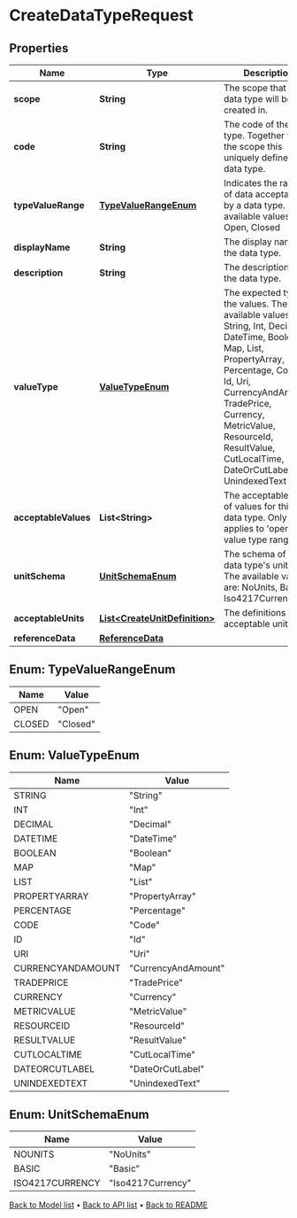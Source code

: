 

# CreateDataTypeRequest


## Properties

| Name | Type | Description | Notes |
|------------ | ------------- | ------------- | -------------|
|**scope** | **String** | The scope that the data type will be created in. |  |
|**code** | **String** | The code of the data type. Together with the scope this uniquely defines the data type. |  |
|**typeValueRange** | [**TypeValueRangeEnum**](#TypeValueRangeEnum) | Indicates the range of data acceptable by a data type. The available values are: Open, Closed |  |
|**displayName** | **String** | The display name of the data type. |  |
|**description** | **String** | The description of the data type. |  |
|**valueType** | [**ValueTypeEnum**](#ValueTypeEnum) | The expected type of the values. The available values are: String, Int, Decimal, DateTime, Boolean, Map, List, PropertyArray, Percentage, Code, Id, Uri, CurrencyAndAmount, TradePrice, Currency, MetricValue, ResourceId, ResultValue, CutLocalTime, DateOrCutLabel, UnindexedText |  |
|**acceptableValues** | **List&lt;String&gt;** | The acceptable set of values for this data type. Only applies to &#39;open&#39; value type range. |  [optional] |
|**unitSchema** | [**UnitSchemaEnum**](#UnitSchemaEnum) | The schema of the data type&#39;s units. The available values are: NoUnits, Basic, Iso4217Currency |  [optional] |
|**acceptableUnits** | [**List&lt;CreateUnitDefinition&gt;**](CreateUnitDefinition.md) | The definitions of the acceptable units. |  [optional] |
|**referenceData** | [**ReferenceData**](ReferenceData.md) |  |  [optional] |



## Enum: TypeValueRangeEnum

| Name | Value |
|---- | -----|
| OPEN | &quot;Open&quot; |
| CLOSED | &quot;Closed&quot; |



## Enum: ValueTypeEnum

| Name | Value |
|---- | -----|
| STRING | &quot;String&quot; |
| INT | &quot;Int&quot; |
| DECIMAL | &quot;Decimal&quot; |
| DATETIME | &quot;DateTime&quot; |
| BOOLEAN | &quot;Boolean&quot; |
| MAP | &quot;Map&quot; |
| LIST | &quot;List&quot; |
| PROPERTYARRAY | &quot;PropertyArray&quot; |
| PERCENTAGE | &quot;Percentage&quot; |
| CODE | &quot;Code&quot; |
| ID | &quot;Id&quot; |
| URI | &quot;Uri&quot; |
| CURRENCYANDAMOUNT | &quot;CurrencyAndAmount&quot; |
| TRADEPRICE | &quot;TradePrice&quot; |
| CURRENCY | &quot;Currency&quot; |
| METRICVALUE | &quot;MetricValue&quot; |
| RESOURCEID | &quot;ResourceId&quot; |
| RESULTVALUE | &quot;ResultValue&quot; |
| CUTLOCALTIME | &quot;CutLocalTime&quot; |
| DATEORCUTLABEL | &quot;DateOrCutLabel&quot; |
| UNINDEXEDTEXT | &quot;UnindexedText&quot; |



## Enum: UnitSchemaEnum

| Name | Value |
|---- | -----|
| NOUNITS | &quot;NoUnits&quot; |
| BASIC | &quot;Basic&quot; |
| ISO4217CURRENCY | &quot;Iso4217Currency&quot; |



[Back to Model list](../README.md#documentation-for-models) &#8226; [Back to API list](../README.md#documentation-for-api-endpoints) &#8226; [Back to README](../README.md)


